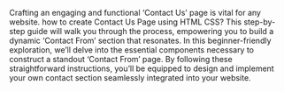 Crafting an engaging and functional ‘Contact Us’ page is vital for any website. how to create Contact Us Page using HTML CSS? This step-by-step guide will walk you through the process, empowering you to build a dynamic ‘Contact From’ section that resonates.
In this beginner-friendly exploration, we’ll delve into the essential components necessary to construct a standout ‘Contact From’ page. By following these straightforward instructions, you’ll be equipped to design and implement your own contact section seamlessly integrated into your website.
